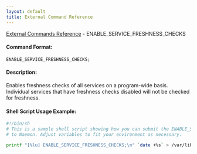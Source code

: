 ```yaml
---
layout: default
title: External Command Reference
---
```


<!--
************************************************
* AUTO GENERATED PAGE - USE ./update SCRIPT
************************************************
-->

<span class="glyphicon glyphicon-arrow-up"></span><a href="index.html"> External Commands Reference</a> - ENABLE_SERVICE_FRESHNESS_CHECKS<br>

#### Command Format:

`ENABLE_SERVICE_FRESHNESS_CHECKS;`

#### Description:

Enables freshness checks of all services on a program-wide basis. Individual services that have freshness checks disabled will not be checked for freshness.

#### Shell Script Usage Example:

```sh
#!/bin/sh
# This is a sample shell script showing how you can submit the ENABLE_SERVICE_FRESHNESS_CHECKS command
# to Naemon. Adjust variables to fit your environment as necessary.

printf "[%lu] ENABLE_SERVICE_FRESHNESS_CHECKS;\n" `date +%s` > /var/lib/naemon/naemon.cmd
```

